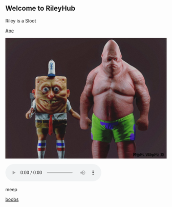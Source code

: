 ## Welcome to RileyHub

Riley is a Sloot

[Ape](https://o8ocorbino8o.github.io/)

![Image](spong1.jpg)

<audio src="Creep Catchers (Prod By Sonik) - K-Blitz.mp3" controls preload></audio>

meep

[boobs](https://forum.roblox.com/Forum/ShowPost.aspx?PostID=94958740)
